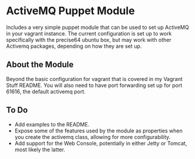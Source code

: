 # ActiveMQ Puppet Module

Includes a very simple puppet module that can be used to set up ActiveMQ in your vagrant instance. The current configuration is set up to work specifically with the precise64 ubuntu box, but may work with other Activemq packages, depending on how they are set up.

## About the Module

Beyond the basic configuration for vagrant that is covered in my Vagrant Stuff README. You will also need to have port forwarding set up for port 61616, the default activemq port.

## To Do
 - Add examples to the README.
 - Expose some of the features used by the module as properties when you create the activemq class, allowing for more configurability.
 - Add support for the Web Console, potentially in either Jetty or Tomcat, most likely the latter.